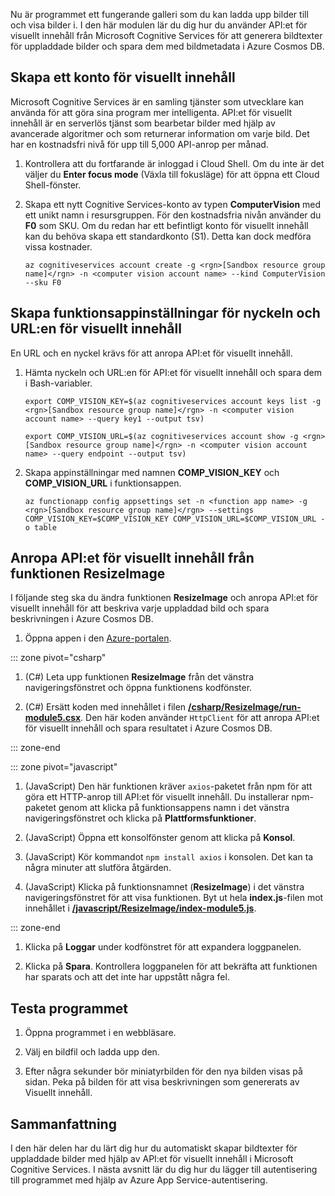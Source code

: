 Nu är programmet ett fungerande galleri som du kan ladda upp bilder till och visa bilder i. I den här modulen lär du dig hur du använder API:et för visuellt innehåll från Microsoft Cognitive Services för att generera bildtexter för uppladdade bilder och spara dem med bildmetadata i Azure Cosmos DB.

## <a name="create-a-computer-vision-account"></a>Skapa ett konto för visuellt innehåll

Microsoft Cognitive Services är en samling tjänster som utvecklare kan använda för att göra sina program mer intelligenta. API:et för visuellt innehåll är en serverlös tjänst som bearbetar bilder med hjälp av avancerade algoritmer och som returnerar information om varje bild. Det har en kostnadsfri nivå för upp till 5,000 API-anrop per månad.

1. Kontrollera att du fortfarande är inloggad i Cloud Shell. Om du inte är det väljer du **Enter focus mode** (Växla till fokusläge) för att öppna ett Cloud Shell-fönster. 

1. Skapa ett nytt Cognitive Services-konto av typen **ComputerVision** med ett unikt namn i resursgruppen. För den kostnadsfria nivån använder du **F0** som SKU. Om du redan har ett befintligt konto för visuellt innehåll kan du behöva skapa ett standardkonto (S1). Detta kan dock medföra vissa kostnader.

    ```azurecli
    az cognitiveservices account create -g <rgn>[Sandbox resource group name]</rgn> -n <computer vision account name> --kind ComputerVision --sku F0
    ```


## <a name="create-function-app-settings-for-computer-vision-url-and-key"></a>Skapa funktionsappinställningar för nyckeln och URL:en för visuellt innehåll

En URL och en nyckel krävs för att anropa API:et för visuellt innehåll.

1. Hämta nyckeln och URL:en för API:et för visuellt innehåll och spara dem i Bash-variabler.

    ```azurecli
    export COMP_VISION_KEY=$(az cognitiveservices account keys list -g <rgn>[Sandbox resource group name]</rgn> -n <computer vision account name> --query key1 --output tsv)
    ```
    ```azurecli
    export COMP_VISION_URL=$(az cognitiveservices account show -g <rgn>[Sandbox resource group name]</rgn> -n <computer vision account name> --query endpoint --output tsv)
    ```

1. Skapa appinställningar med namnen **COMP_VISION_KEY** och **COMP_VISION_URL** i funktionsappen.

    ```azurecli
    az functionapp config appsettings set -n <function app name> -g <rgn>[Sandbox resource group name]</rgn> --settings COMP_VISION_KEY=$COMP_VISION_KEY COMP_VISION_URL=$COMP_VISION_URL -o table
    ```

## <a name="call-the-computer-vision-api-from-the-resizeimage-function"></a>Anropa API:et för visuellt innehåll från funktionen ResizeImage

I följande steg ska du ändra funktionen **ResizeImage** och anropa API:et för visuellt innehåll för att beskriva varje uppladdad bild och spara beskrivningen i Azure Cosmos DB.

1. Öppna appen i den [Azure-portalen](https://portal.azure.com/?azure-portal=true).

::: zone pivot="csharp"

1. (C#) Leta upp funktionen **ResizeImage** från det vänstra navigeringsfönstret och öppna funktionens kodfönster.

1. (C#) Ersätt koden med innehållet i filen [**/csharp/ResizeImage/run-module5.csx**](https://raw.githubusercontent.com/Azure-Samples/functions-first-serverless-web-application/master/csharp/ResizeImage/run-module5.csx). Den här koden använder `HttpClient` för att anropa API:et för visuellt innehåll och spara resultatet i Azure Cosmos DB.

::: zone-end

::: zone pivot="javascript"

1. (JavaScript) Den här funktionen kräver `axios`-paketet från npm för att göra ett HTTP-anrop till API:et för visuellt innehåll. Du installerar npm-paketet genom att klicka på funktionsappens namn i det vänstra navigeringsfönstret och klicka på **Plattformsfunktioner**.

1. (JavaScript) Öppna ett konsolfönster genom att klicka på **Konsol**.

1. (JavaScript) Kör kommandot `npm install axios` i konsolen. Det kan ta några minuter att slutföra åtgärden.

1. (JavaScript) Klicka på funktionsnamnet (**ResizeImage**) i det vänstra navigeringsfönstret för att visa funktionen. Byt ut hela **index.js**-filen mot innehållet i [**/javascript/ResizeImage/index-module5.js**](https://raw.githubusercontent.com/Azure-Samples/functions-first-serverless-web-application/master/javascript/ResizeImage/index-module5.js).

::: zone-end

1. Klicka på **Loggar** under kodfönstret för att expandera loggpanelen.

1. Klicka på **Spara**. Kontrollera loggpanelen för att bekräfta att funktionen har sparats och att det inte har uppstått några fel.

## <a name="test-the-application"></a>Testa programmet

1. Öppna programmet i en webbläsare.

1. Välj en bildfil och ladda upp den.

1. Efter några sekunder bör miniatyrbilden för den nya bilden visas på sidan. Peka på bilden för att visa beskrivningen som genererats av Visuellt innehåll.

## <a name="summary"></a>Sammanfattning

I den här delen har du lärt dig hur du automatiskt skapar bildtexter för uppladdade bilder med hjälp av API:et för visuellt innehåll i Microsoft Cognitive Services. I nästa avsnitt lär du dig hur du lägger till autentisering till programmet med hjälp av Azure App Service-autentisering.